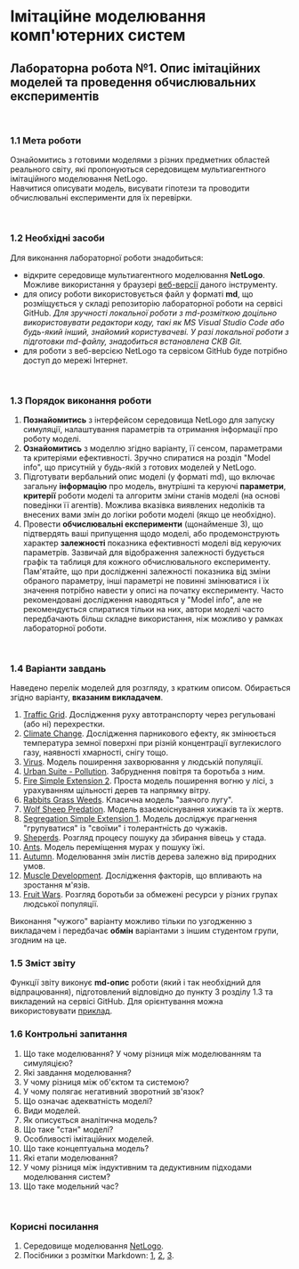 # Імітаційне моделювання комп'ютерних систем
## Лабораторна робота №1. Опис імітаційних моделей та проведення обчислювальних експериментів

<br>

### 1.1 Мета роботи
Ознайомитись з готовими моделями з різних предметних областей реального світу, які пропонуються середовищем мультиагентного імітаційного моделювання NetLogo.  
Навчитися описувати модель, висувати гіпотези та проводити обчислювальні експерименти для їх перевірки.

<br>

### 1.2 Необхідні засоби
Для виконання лабораторної роботи знадобиться:
- відкрите середовище мультиагентного моделювання **NetLogo**. Можливе використання у браузері [веб-версії](http://www.netlogoweb.org/) даного інструменту.
- для опису роботи використовується файл у форматі **md**, що розміщується у складі репозиторію лабораторної роботи на сервісі GitHub. *Для зручності локальної роботи з md-розміткою доцільно використовувати редактори коду, такі як MS Visual Studio Code або будь-який інший, знайомий користувачеві. У разі локальної роботи з підготовки md-файлу, знадобиться встановлена СКВ Git.*
- для роботи з веб-версією NetLogo та сервісом GitHub буде потрібно доступ до мережі Інтернет.

<br>

### 1.3 Порядок виконання роботи
1. **Познайомитись** з інтерфейсом середовища NetLogo для запуску симуляції, налаштування параметрів та отримання інформації про роботу моделі.
2. **Ознайомитись** з моделлю згідно варіанту, її сенсом, параметрами та критеріями ефективності. Зручно спиратися на розділ "Model info", що присутній у будь-якій з готових моделей у NetLogo. <!-- *Але не варто його переоцінювати, там зустрічаються суперечливі твердження.* -->
3. Підготувати вербальний опис моделі (у форматі md), що включає загальну **інформацію** про модель, внутрішні та керуючі **параметри**, **критерії** роботи моделі та алгоритм зміни станів моделі (на основі поведінки її агентів). Можлива вказівка виявлених недоліків та внесених вами змін до логіки роботи моделі (якщо це необхідно).
4. Провести **обчислювальні експерименти** (щонайменше 3), що підтвердять ваші припущення щодо моделі, або продемонструють характер **залежності** показника ефективності моделі від керуючих параметрів. Зазвичай для відображення залежності будується графік та таблиця для кожного обчислювального експерименту. Пам'ятайте, що при дослідженні залежності показника від зміни обраного параметру, інші параметрі не повинні змінюватися і їх значення потрібно навести у описі на початку експерименту. Часто рекомендовані дослідження наводяться у "Model info", але не рекомендується спиратися тільки на них, автори моделі часто передбачають більш складне використання, ніж можливо у рамках лабораторної роботи. 


<br>

### 1.4 Варіанти завдань
Наведено перелік моделей для розгляду, з кратким описом. Обирається згідно варіанту, **вказаним викладачем**.  
1. [Traffic Grid](http://www.netlogoweb.org/launch#http://www.netlogoweb.org/assets/modelslib/Sample%20Models/Social%20Science/Traffic%20Grid.nlogo). Дослідження руху автотранспорту через регульовані (або ні) перехрестки.
1. [Climate Change](http://www.netlogoweb.org/launch#http://www.netlogoweb.org/assets/modelslib/Sample%20Models/Earth%20Science/Climate%20Change.nlogo). Дослідження парникового ефекту, як змінюється температура земної поверхні при різній концентрації вуглекислого газу, наявності хмарності, снігу тощо.
2. [Virus](https://www.netlogoweb.org/launch#https://www.netlogoweb.org/assets/modelslib/Sample%20Models/Biology/Virus.nlogo). Модель поширення захворювання у людській популяції.
0. [Urban Suite - Pollution](http://www.netlogoweb.org/launch#http://www.netlogoweb.org/assets/modelslib/Curricular%20Models/Urban%20Suite/Urban%20Suite%20-%20Pollution.nlogo). Забруднення повітря та боротьба з ним.
0. [Fire Simple Extension 2](http://www.netlogoweb.org/launch#http://www.netlogoweb.org/assets/modelslib/IABM%20Textbook/chapter%203/Fire%20Extensions/Fire%20Simple%20Extension%202.nlogo). Проста модель поширення вогню у лісі, з урахуванням щільності дерев та напрямку вітру.
0. [Rabbits Grass Weeds](http://www.netlogoweb.org/launch#http://www.netlogoweb.org/assets/modelslib/Sample%20Models/Biology/Rabbits%20Grass%20Weeds.nlogo). Класична модель "заячого лугу".
0. [Wolf Sheep Predation](http://www.netlogoweb.org/launch#http://www.netlogoweb.org/assets/modelslib/Sample%20Models/Biology/Wolf%20Sheep%20Predation.nlogo). Модель взаємоіснування хижаків та їх жертв.
0. [Segregation Simple Extension 1](http://www.netlogoweb.org/launch#http://www.netlogoweb.org/assets/modelslib/IABM%20Textbook/chapter%203/Segregation%20Extensions/Segregation%20Simple%20Extension%201.nlogo). Модель досліджує прагнення "групуватися" із "своїми" і толерантність до чужаків.<!-- *Модель перемещений черепах-шовинистов таким образом, чтобы рядом не было "чужаков".* -->
0. [Sheperds](http://www.netlogoweb.org/launch#http://www.netlogoweb.org/assets/modelslib/Sample%20Models/Biology/Shepherds.nlogo). Розгляд процесу пошуку да збирання вівець у стада.
0. [Ants](http://www.netlogoweb.org/launch#http://www.netlogoweb.org/assets/modelslib/Sample%20Models/Biology/Ants.nlogo). Модель переміщення мурах у пошуку їжі.
0. [Autumn](https://www.netlogoweb.org/launch#http://www.netlogoweb.org/assets/modelslib/Sample%20Models/Biology/Autumn.nlogo). Моделювання змін листів дерева залежно від природних умов.
0. [Muscle Development](http://www.netlogoweb.org/launch#http://www.netlogoweb.org/assets/modelslib/Sample%20Models/Biology/Muscle%20Development.nlogo). Дослідження факторів, що впливають на зростання м'язів.
0. [Fruit Wars](http://www.netlogoweb.org/launch#http://www.netlogoweb.org/assets/modelslib/Sample%20Models/Social%20Science/Economics/Fruit%20Wars.nlogo). Розгляд боротьби за обмежені ресурси у різних групах людської популяції.

Виконання "чужого" варіанту можливо тільки по узгодженню з викладачем і передбачає **обмін** варіантами з іншим студентом групи, згодним на це.
<br>

### 1.5 Зміст звіту
Функції звіту виконує **md-опис** роботи (який і так необхідний для відпрацювання), підготовлений відповідно до пункту 3 розділу 1.3 та викладений на сервісі GitHub. Для орієнтування можна використовувати [приклад](example.md).
<br>

### 1.6 Контрольні запитання
1. Що таке моделювання? У чому різниця між моделюванням та симуляцією?
2. Які завдання моделювання?
3. У чому різниця між об'єктом та системою?
4. У чому полягає негативний зворотний зв'язок?
5. Що означає адекватність моделі?
6. Види моделей.
7. Як описується аналітична модель?
8. Що таке "стан" моделі?
9. Особливості імітаційних моделей.
10. Що таке концептуальна модель?
11. Які етапи моделювання?
12. У чому різниця між індуктивним та дедуктивним підходами моделювання систем?
13. Що таке модельний час?

<br>

### Корисні посилання
1. Середовище моделювання [NetLogo](http://ccl.northwestern.edu/netlogo/).
1. Посібники з розмітки Markdown: [1](https://gist.github.com/Jekins/2bf2d0638163f1294637), [2](https://github.com/adam-p/markdown-here/wiki/Markdown-Cheatsheet), [3](https://www.markdownguide.org/basic-syntax/).
<!-- 
Есть много литературы по моделирвоанию, но её всё равно никто не читает - для теорматериала есть лекционный курс с многократным пережёвыванием нужной формальной теории.
На всякий случай (и как подборка для будущих формальных работ), собираю уместные источники здесь:

https://core.hash.ai, веб-среда для разработчиков и средство просмотра симуляций. Вот тут - https://habr.com/ru/company/skillfactory/blog/509834/ - хорошее бла-бла по этому поводу.

Комп'ютерне моделювання систем та процесів. Методи обчислень / [Р.Н. Квєтний, І.В. Богач, О.Р. Бойко та ін.]. – Вінниц. нац. техн. ун-т. Ч.1, 2013. – 234 с.

Anylogic [Електронний ресурс] / Anylogic – Режим доступу: http://www.anylogic.ru/multimethod-modeling

Самарский А.А., Михайлов А.П. Математическое моделирование: Идеи. Методы. Примеры 2-е изд., испр. – М.: Физматлит, 2002. – 320 с.

Введение в математическое моделирование. Под ред. П.В. Трусова, В Н. Ашихмина и др. - М.: Логос, 2005. - 440 с. 

Советов Б.Я., Яковлев С.А. Моделирование систем. Учебное пособие. 7-е изд. – М.: Изд-во «Юрайт», 2012. – 343с.

Советов Б.Я., Яковлев С.А. Моделирование систем. Практикум. – М.: Изд-во «Юрайт», 2012. – 296с.

Чикуров Н.Г. Моделирование технических систем. Учебное пособие. – Уфа: УГАТУ, 2009. - 357 с.

Алиев Т.И. Основы моделирования дискретных систем. - СПб: СПбГУ ИТМО, 2009.

Лоу А.М., Кельтон В.Д. Имитационное моделирование. – СПб.: Питер, 2004. – 847с.

Кирьянов Б.Ф. Математическое моделирование. – Великий Новгород: НовГУ, 2006. – 35с.

Емельянов В.В., Ясиновский С.И. Имитационное моделирование систем: Учеб.пособие. - М.: Изд-во МГТУ им. Н.Э. Баумана, 2009.- 584 с.

Рыжиков Ю.И. Имитационное моделирование: Теория и технологии. - СПб.: КОРОНА принт , 2004. - 384 с.

 -->
